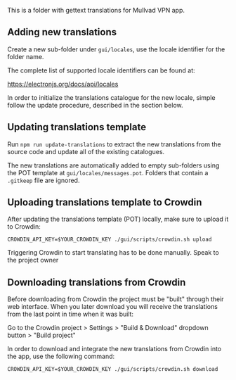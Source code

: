 This is a folder with gettext translations for Mullvad VPN app.

## Adding new translations

Create a new sub-folder under `gui/locales`, use the locale identifier for the
folder name.

The complete list of supported locale identifiers can be found at:

https://electronjs.org/docs/api/locales

In order to initialize the translations catalogue for the new locale, simple follow the update
procedure, described in the section below.


## Updating translations template

Run `npm run update-translations` to extract the new translations from the source
code and update all of the existing catalogues.

The new translations are automatically added to empty sub-folders using the POT template at
`gui/locales/messages.pot`. Folders that contain a `.gitkeep` file are ignored.

## Uploading translations template to Crowdin

After updating the translations template (POT) locally, make sure to upload it to Crowdin:

```
CROWDIN_API_KEY=$YOUR_CROWDIN_KEY ./gui/scripts/crowdin.sh upload
```

Triggering Crowdin to start translating has to be done manually. Speak to the project owner

## Downloading translations from Crowdin

Before downloading from Crowdin the project must be "built" through their web interface. When you
later download you will receive the translations from the last point in time when it was built:

Go to the Crowdin project > Settings > "Build & Download" dropdown button > "Build project"

In order to download and integrate the new translations from Crowdin into the app, use the following
command:

```
CROWDIN_API_KEY=$YOUR_CROWDIN_KEY ./gui/scripts/crowdin.sh download
```
